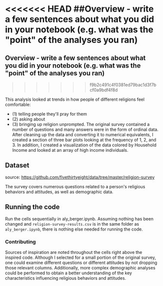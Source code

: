 <<<<<<< HEAD
##Overview -  write a few sentences about what you did in your notebook (e.g. what was the "point" of the analyses you ran)
=======
## Overview -  write a few sentences about what you did in your notebook (e.g. what was the "point" of the analyses you ran)
>>>>>>> f9b2c491c4f0381ed79bac1d3f7bcf0a9bdf4f8d

This analysis looked at trends in how people of different religions feel comfortable:
 * (1) telling people they'll pray for them
 * (2) asking about
 * (3) bringing up religion unprompted.
The original survey contained a number of questions and many answers were in the form of ordinal data. After cleaning up the data and converting it to numerical equivalents, I created a section of three bar plots looking at the frequency of 1, 2, and 3. In addition, I created a visualization of the data colored by Household Income and looked at an array of high income individuals.

## Dataset

source: https://github.com/fivethirtyeight/data/tree/master/religion-survey

The survey covers numerous questions related to a person's religious behaviors and attitudes, as well as demographic data.

## Running the code

Run the cells sequentially in aly_berger.ipynb. Assuming nothing has been changed and `religion-survey-results.csv` is in the same folder as `aly_berger.ipynb`, there is nothing else needed for running the code.

### Contributing

Sources of inspiration are noted throughout the cells right above the inspired code. Although I selected for a small portion of the original survey, one could examine different questions or different attitudes by not dropping those relevant columns. Additionally, more complex demographic analyses could be performed to obtain a better understanding of the key characteristics influencing religious behaviors and attitudes.
